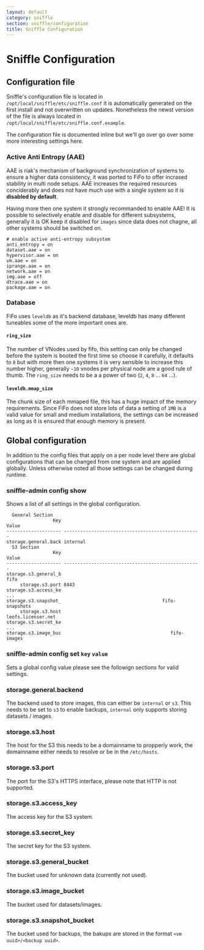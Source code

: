 ```yaml
---
layout: default
category: sniffle
section: sniffle/configuration
title: Sniffle Configuration
---
```

# Sniffle Configuration

## Configuration file
Sniffle's configuration file is located in `/opt/local/sniffle/etc/sniffle.conf` it is automatically generated on the first install and not overwritten on updates. Nonetheless the newst version of the file is always located in `/opt/local/sniffle/etc/sniffle.conf.example`.

The configuration file is documented inline but we'll go over go over some more interesting settings here.

### Active Anti Entropy (AAE)

AAE is riak's mechanism of background synchronization of systems to ensure a higher data consistency, it was ported to FiFo to offer incrased stability in multi node setups. AAE increases the required resources conciderably and does not have much use with a single system so it is **disabled by default**.

Having more then one system it strongly recommanded to enable AAE! It is possible to selectively enable and disable for different subsystems, generally it is OK keep it disabled for `images` since data does not chagne, all other systems should be switched on.

```
# enable active anti-entropy subsystem
anti_entropy = on
dataset.aae = on
hypervisor.aae = on
vm.aae = on
iprange.aae = on
network.aae = on
img.aae = off
dtrace.aae = on
package.aae = on
```

### Database
FiFo uses `leveldb` as it's backend database, leveldb has many different tuneables some of the more important ones are.

#### `ring_size`
The number of VNodes used by fifo, this setting can only be changed before the system is booted the first time so choose it carefully, it defaults to `8` but with more then one systems it is very sensible to increase this number higher, generally `~10` vnodes per physical node are a good rule of thumb. The `ring_size` needs to be a a power of two (`2`, `4`, `8` ... `64` ...).

#### `leveldb.mmap_size`
The chunk size of each mmaped file, this has a huge impact of the memory requirements. Since FiFo does not store lots of data a setting of `1MB` is a valid value for small and medium installations, the settings can be increased as long as it is ensured that enough memory is present.

## Global configuration<a id="global"></a>
In addition to the config files that apply on a per node level there are global configurations that can be changed from one system and are applied globally. Unless otherwise noted all those settings can be changed during runtime.

### sniffle-admin config show
Shows a list of all settings in the global configuration.

```
  General Section
                 Key                                              Value
-------------------- --------------------------------------------------
storage.general.back internal
  S3 Section
                 Key                                              Value
-------------------- --------------------------------------------------
storage.s3.general_b                                               fifo
     storage.s3.port 8443
storage.s3.access_ke                                                ...
storage.s3.snapshot_                                     fifo-snapshots
     storage.s3.host                                 leofs.licenser.net
storage.s3.secret_ke                                                ...
storage.s3.image_buc                                        fifo-images
```

### sniffle-admin config set `key` `value`
Sets a global config value please see the followign sections for valid settings.

### storage.general.backend
The backend used to store images, this can either be `internal` or `s3`. This needs to be set to `s3` to enable backups, `internal` only supports storing datasets / images.

### storage.s3.host
The host for the S3 this needs to be a domainname to propperly work, the domainname either needs to resolve or be in the `/etc/hosts`.

### storage.s3.port
The port for the S3's HTTPS interface, please note that HTTP is not supported.

### storage.s3.access_key
The access key for the S3 system.

### storage.s3.secret_key
The secret key for the S3 system.

### storage.s3.general_bucket
The bucket used for unknown data (currently not used).

### storage.s3.image_bucket
The bucket used for datasets/images.

### storage.s3.snapshot_bucket
The bucket used for backups, the bakups are stored in the format `<vm uuid>/<backup uuid>`.

